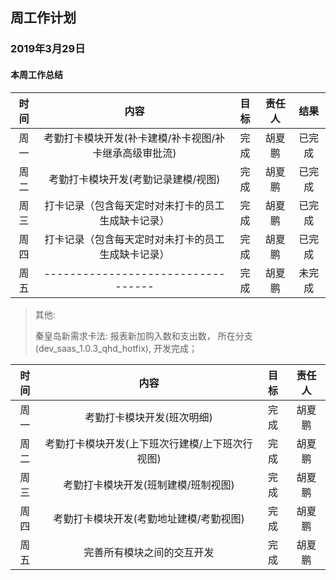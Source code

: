 ## 周工作计划

### 2019年3月29日

#### 本周工作总结

| 时间 |         内容          | 目标 | 责任人 |  结果  |
| :--: | :-------------------: | :--: | :----: | :----: |
| 周一 | 考勤打卡模块开发(补卡建模/补卡视图/补卡继承高级审批流) | 完成 | 胡夏鹏 | 已完成 |
| 周二 | 考勤打卡模块开发(考勤记录建模/视图) | 完成 | 胡夏鹏 |  已完成  |
| 周三 |   打卡记录（包含每天定时对未打卡的员工生成缺卡记录）   | 完成 | 胡夏鹏 | 已完成 |
| 周四 |   打卡记录（包含每天定时对未打卡的员工生成缺卡记录）   | 完成 | 胡夏鹏 | 已完成 |
| 周五 |           ----------------------------------           | 完成 | 胡夏鹏 | 未完成 |

> 其他:
>
> 秦皇岛新需求卡法:  报表新加购入数和支出数， 所在分支(dev_saas_1.0.3_qhd_hotfix), 开发完成；

| 时间 |                      内容                       | 目标 | 责任人 |
| :--: | :---------------------------------------------: | :--: | :----: |
| 周一 |           考勤打卡模块开发(班次明细)            | 完成 | 胡夏鹏 |
| 周二 | 考勤打卡模块开发(上下班次行建模/上下班次行视图) | 完成 | 胡夏鹏 |
| 周三 |       考勤打卡模块开发(班制建模/班制视图)       | 完成 | 胡夏鹏 |
| 周四 |     考勤打卡模块开发(考勤地址建模/考勤视图)     | 完成 | 胡夏鹏 |
| 周五 |           完善所有模块之间的交互开发            | 完成 | 胡夏鹏 |


